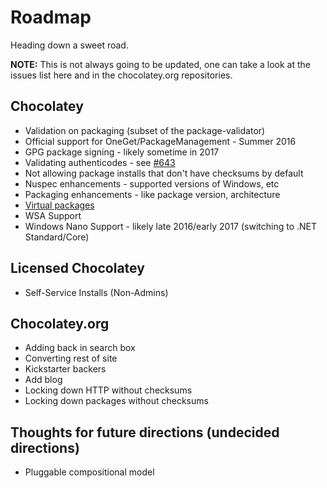 # Roadmap
Heading down a sweet road.


**NOTE:** This is not always going to be updated, one can take a look at the issues list here and in the chocolatey.org repositories.


## Chocolatey

* Validation on packaging (subset of the package-validator)
* Official support for OneGet/PackageManagement - Summer 2016
* GPG package signing - likely sometime in 2017
* Validating authenticodes - see [#643](https://github.com/chocolatey/choco/issues/643)
* Not allowing package installs that don't have checksums by default
* Nuspec enhancements - supported versions of Windows, etc
* Packaging enhancements - like package version, architecture
* [Virtual packages](https://github.com/chocolatey/chocolatey/issues/7)
* WSA Support 
* Windows Nano Support - likely late 2016/early 2017 (switching to .NET Standard/Core)

## Licensed Chocolatey

* Self-Service Installs (Non-Admins)

## Chocolatey.org

* Adding back in search box
* Converting rest of site
* Kickstarter backers
* Add blog
* Locking down HTTP without checksums
* Locking down packages without checksums

## Thoughts for future directions (undecided directions)

* Pluggable compositional model